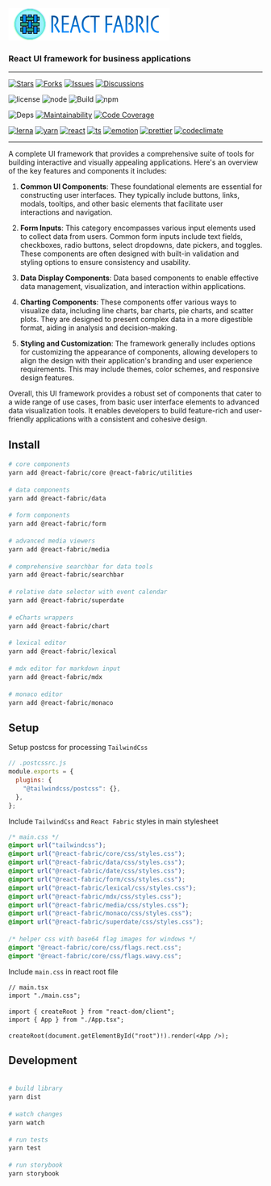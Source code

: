 ![Logo](./assets/poster.png)

### React UI framework for business applications

---

[![Stars](https://img.shields.io/github/stars/adarshpastakia/react-fabric.svg?logoColor=blue&style=social&logo=github "GitHub Stars")](https://github.com/adarshpastakia/react-fabric/stargazers)
[![Forks](https://img.shields.io/github/forks/adarshpastakia/react-fabric.svg?logoColor=blue&style=social&logo=github "GitHub Forks")](https://github.com/adarshpastakia/react-fabric/network/members)
[![Issues](https://img.shields.io/github/issues/adarshpastakia/react-fabric.svg?logoColor=blue&style=social&logo=github "GitHub Issues")](https://github.com/adarshpastakia/react-fabric/issues)
[![Discussions](https://img.shields.io/github/discussions/adarshpastakia/react-fabric?style=social&logo=github&logoColor=blue "GitHub Discussions")](https://github.com/adarshpastakia/react-fabric/discussions)

![license](https://img.shields.io/badge/license-MIT-blue.svg?style=flat-square&labelColor=333&logo=none)
![node](https://img.shields.io/github/package-json/minNode/adarshpastakia/react-fabric?logo=node.js&logoColor=white&label=node&color=5FA04E)
![Build](https://img.shields.io/github/actions/workflow/status/adarshpastakia/react-fabric/build.yml?style=flat-square&logo=github&labelColor=333&label=build)
![npm](https://img.shields.io/npm/v/%40react-fabric%2Fcore?style=flat-square&logo=npm&labelColor=333&label=release&color=CB3837)

![Deps](https://img.shields.io/librariesio/github/adarshpastakia/react-fabric?style=flat-square&logo=libraries.io&logoColor=fff&labelColor=333&label=dependencies)
[![Maintainability](https://qlty.sh/badges/6e1b5fbc-a45d-44b3-a7ec-63f00fb29acc/maintainability.svg)](https://qlty.sh/gh/adarshpastakia/projects/react-fabric)
[![Code Coverage](https://qlty.sh/badges/6e1b5fbc-a45d-44b3-a7ec-63f00fb29acc/test_coverage.svg)](https://qlty.sh/gh/adarshpastakia/projects/react-fabric)

[![lerna](https://img.shields.io/badge/lerna-677ef8.svg?style=flat-square&labelColor=333&logo=lerna)](https://lerna.js.org/)
[![yarn](https://img.shields.io/badge/yarn-2C8EBB.svg?style=flat-square&labelColor=333&logo=yarn)](https://yarnpkg.com/)
[![react](https://img.shields.io/badge/react-61DAFB.svg?style=flat-square&labelColor=333&logo=react)](http://reactjs.org/)
[![ts](https://img.shields.io/badge/typescript-3178C6.svg?style=flat-square&labelColor=333&logo=typescript)](https://typescriptlang.org/)
[![emotion](https://img.shields.io/badge/tailwindcss-06B6D4.svg?style=flat-square&labelColor=333&logo=tailwindcss)](https://tailwindcss.com/)
[![prettier](https://img.shields.io/badge/prettier-EA4C89.svg?style=flat-square&labelColor=333&logo=prettier)](https://prettier.io/)
[![codeclimate](https://img.shields.io/badge/code%20climate-272425.svg?style=flat-square&labelColor=333&logo=code%20climate)](http://codeclimate.com/)

---

A complete UI framework that provides a comprehensive suite of tools for building interactive and visually appealing applications. Here's an overview of the key features and components it includes:

1. **Common UI Components**: These foundational elements are essential for constructing user interfaces. They typically include buttons, links, modals, tooltips, and other basic elements that facilitate user interactions and navigation.

2. **Form Inputs**: This category encompasses various input elements used to collect data from users. Common form inputs include text fields, checkboxes, radio buttons, select dropdowns, date pickers, and toggles. These components are often designed with built-in validation and styling options to ensure consistency and usability.

3. **Data Display Components**: Data based components to enable effective data management, visualization, and interaction within applications.

4. **Charting Components**: These components offer various ways to visualize data, including line charts, bar charts, pie charts, and scatter plots. They are designed to present complex data in a more digestible format, aiding in analysis and decision-making.

5. **Styling and Customization**: The framework generally includes options for customizing the appearance of components, allowing developers to align the design with their application's branding and user experience requirements. This may include themes, color schemes, and responsive design features.

Overall, this UI framework provides a robust set of components that cater to a wide range of use cases, from basic user interface elements to advanced data visualization tools. It enables developers to build feature-rich and user-friendly applications with a consistent and cohesive design.

## Install

```bash
# core components
yarn add @react-fabric/core @react-fabric/utilities

# data components
yarn add @react-fabric/data

# form components
yarn add @react-fabric/form

# advanced media viewers
yarn add @react-fabric/media

# comprehensive searchbar for data tools
yarn add @react-fabric/searchbar

# relative date selector with event calendar
yarn add @react-fabric/superdate

# eCharts wrappers
yarn add @react-fabric/chart

# lexical editor
yarn add @react-fabric/lexical

# mdx editor for markdown input
yarn add @react-fabric/mdx

# monaco editor
yarn add @react-fabric/monaco

```

## Setup

Setup postcss for processing `TailwindCss`

```js
// .postcssrc.js
module.exports = {
  plugins: {
    "@tailwindcss/postcss": {},
  },
};
```

Include `TailwindCss` and `React Fabric` styles in main stylesheet

```css
/* main.css */
@import url("tailwindcss");
@import url("@react-fabric/core/css/styles.css");
@import url("@react-fabric/data/css/styles.css");
@import url("@react-fabric/date/css/styles.css");
@import url("@react-fabric/form/css/styles.css");
@import url("@react-fabric/lexical/css/styles.css");
@import url("@react-fabric/mdx/css/styles.css");
@import url("@react-fabric/media/css/styles.css");
@import url("@react-fabric/monaco/css/styles.css");
@import url("@react-fabric/superdate/css/styles.css");

/* helper css with base64 flag images for windows */
@import "@react-fabric/core/css/flags.rect.css";
@import "@react-fabric/core/css/flags.wavy.css";
```

Include `main.css` in react root file

```tsx
// main.tsx
import "./main.css";

import { createRoot } from "react-dom/client";
import { App } from "./App.tsx";

createRoot(document.getElementById("root")!).render(<App />);
```

## Development

```bash

# build library
yarn dist

# watch changes
yarn watch

# run tests
yarn test

# run storybook
yarn storybook

```

